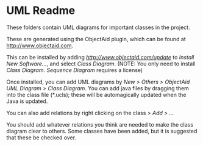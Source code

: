 UML Readme
=====

These folders contain UML diagrams for important classes in the project.

These are generated using the ObjectAid plugin, which can be found at http://www.objectaid.com.

This can be installed by adding *http://www.objectaid.com/update* to *Install New Software...*, and select *Class Diagram*. (NOTE: You only need to install *Class Diagram*. *Sequence Diagram* requires a license)

Once installed, you can add UML diagrams by *New > Others > ObjectAid UML Diagram > Class Diagram*. You can add java files by dragging them into the class file (*.ucls); these will be automagically updated when the Java is updated.

You can also add relations by right clicking on the class *> Add > ...*

You should add whatever relations you think are needed to make the class diagram clear to others. Some classes have been added, but it is suggested that these be checked over.